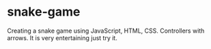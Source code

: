 # snake-game
Creating a snake game using JavaScript, HTML, CSS.
Controllers with arrows.
It is very entertaining just try it.
